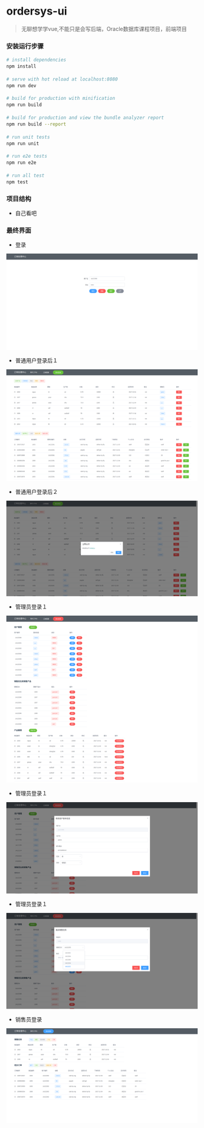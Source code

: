 # ordersys-ui

> 无聊想学学vue,不能只是会写后端，Oracle数据库课程项目，前端项目

### 安装运行步骤

``` bash
# install dependencies
npm install

# serve with hot reload at localhost:8080
npm run dev

# build for production with minification
npm run build

# build for production and view the bundle analyzer report
npm run build --report

# run unit tests
npm run unit

# run e2e tests
npm run e2e

# run all test
npm test
```

### 项目结构
* 自己看吧

### 最终界面
* 登录

![login](https://github.com/yahaa/OrderSys-ui/raw/master/login.png)

* 普通用户登录后１

![普通客户](https://github.com/yahaa/OrderSys-ui/raw/master/cus1.png)


* 普通用户登录后２


![普通客户操作](https://github.com/yahaa/OrderSys-ui/raw/master/cus2.png)


* 管理员登录１

![admin](https://github.com/yahaa/OrderSys-ui/raw/master/admin.png)

* 管理员登录１

![admin](https://github.com/yahaa/OrderSys-ui/raw/master/admin1.png)

* 管理员登录１

![admin](https://github.com/yahaa/OrderSys-ui/raw/master/admin2.png)

* 销售员登录

![saler](https://github.com/yahaa/OrderSys-ui/raw/master/saler.png)
